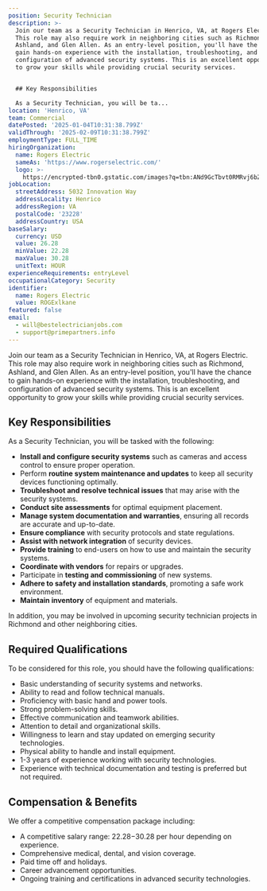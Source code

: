 ```yaml
---
position: Security Technician
description: >-
  Join our team as a Security Technician in Henrico, VA, at Rogers Electric.
  This role may also require work in neighboring cities such as Richmond,
  Ashland, and Glen Allen. As an entry-level position, you'll have the chance to
  gain hands-on experience with the installation, troubleshooting, and
  configuration of advanced security systems. This is an excellent opportunity
  to grow your skills while providing crucial security services.


  ## Key Responsibilities

  As a Security Technician, you will be ta...
location: 'Henrico, VA'
team: Commercial
datePosted: '2025-01-04T10:31:38.799Z'
validThrough: '2025-02-09T10:31:38.799Z'
employmentType: FULL_TIME
hiringOrganization:
  name: Rogers Electric
  sameAs: 'https://www.rogerselectric.com/'
  logo: >-
    https://encrypted-tbn0.gstatic.com/images?q=tbn:ANd9GcTbvt0RMRvj6bZdL81Q6HJeRVl_qflQIGgp9w&s
jobLocation:
  streetAddress: 5032 Innovation Way
  addressLocality: Henrico
  addressRegion: VA
  postalCode: '23228'
  addressCountry: USA
baseSalary:
  currency: USD
  value: 26.28
  minValue: 22.28
  maxValue: 30.28
  unitText: HOUR
experienceRequirements: entryLevel
occupationalCategory: Security
identifier:
  name: Rogers Electric
  value: ROGExlkane
featured: false
email:
  - will@bestelectricianjobs.com
  - support@primepartners.info
---
```




Join our team as a Security Technician in Henrico, VA, at Rogers Electric. This role may also require work in neighboring cities such as Richmond, Ashland, and Glen Allen. As an entry-level position, you'll have the chance to gain hands-on experience with the installation, troubleshooting, and configuration of advanced security systems. This is an excellent opportunity to grow your skills while providing crucial security services.

## Key Responsibilities
As a Security Technician, you will be tasked with the following:
- **Install and configure security systems** such as cameras and access control to ensure proper operation.
- Perform **routine system maintenance and updates** to keep all security devices functioning optimally.
- **Troubleshoot and resolve technical issues** that may arise with the security systems. 
- **Conduct site assessments** for optimal equipment placement.
- **Manage system documentation and warranties**, ensuring all records are accurate and up-to-date.
- **Ensure compliance** with security protocols and state regulations.
- **Assist with network integration** of security devices.
- **Provide training** to end-users on how to use and maintain the security systems.
- **Coordinate with vendors** for repairs or upgrades.
- Participate in **testing and commissioning** of new systems.
- **Adhere to safety and installation standards**, promoting a safe work environment.
- **Maintain inventory** of equipment and materials.

In addition, you may be involved in upcoming security technician projects in Richmond and other neighboring cities.

## Required Qualifications
To be considered for this role, you should have the following qualifications:
- Basic understanding of security systems and networks.
- Ability to read and follow technical manuals.
- Proficiency with basic hand and power tools.
- Strong problem-solving skills.
- Effective communication and teamwork abilities.
- Attention to detail and organizational skills.
- Willingness to learn and stay updated on emerging security technologies.
- Physical ability to handle and install equipment.
- 1-3 years of experience working with security technologies.
- Experience with technical documentation and testing is preferred but not required.

## Compensation & Benefits
We offer a competitive compensation package including:
- A competitive salary range: $22.28-$30.28 per hour depending on experience.
- Comprehensive medical, dental, and vision coverage.
- Paid time off and holidays.
- Career advancement opportunities.
- Ongoing training and certifications in advanced security technologies.
